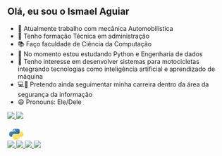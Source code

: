 ## Olá, eu sou o Ismael Aguiar

- 🔭 Atualmente trabalho com mecânica Automobilística
- 🌱 Tenho formação Técnica em administração
- 📚 Faço faculdade de Ciência da Computação
- 📝 No momento estou estudando Python e Engenharia de dados 
- 🤔 Tenho interesse em desenvolver sistemas para motocicletas integrando tecnologias como inteligência artificial e aprendizado de máquina
- 💻🔐 Pretendo ainda seguimentar minha carreira dentro da área da segurança da informação
- 😄 Pronouns: Ele/Dele
 <div>
  <a href="https://github.com/Ismael-Aguiar">
  <img height = "180em" src = "https://github-readme-stats.vercel.app/api?username=Ismael-Aguiar&show_icons=true&theme=dracula&include_all_commits=true&count_private=true" />
  <img height = "180em" src = "https://github-readme-stats.vercel.app/api/top-langs/?username=Ismael-Aguiar&layout=compact&langs_count=7&theme=dracula" />
</div>
<div style = "display: inline_block"> <br>
  <img align = "center" alt = "Rafa-Python" height = "30" width = "40" src = "https://raw.githubusercontent.com/devicons/devicon/master/icons/python/python-original.svg ">
</div>
<div> 
  <a href= "https://www.instagram.com/ismael_aguiar.dev/"> <img src = "https://img.shields.io/badge/-Instagram-%23E4405F?style=for-the- emblema & logo = instagram & logoColor = white "target ="_ blank "> </a> 
  <a href = "mailto:ismaelaguiar.adm@gmail.com"> <img src = "https://img.shields.io/badge/-Gmail-%23333?style=for-the-badge&logo=gmail&logoColor=white" target = "_ blank"> </a>
  <a href= "https://www.linkedin.com/in/ismael-aguiar-estudante"> <img src = "https://img.shields.io/badge/-LinkedIn-%230077B5? Style = for-the-badge & logo = linkedin & logoColor = white "target ="_ blank "> </a> 
  <a href= "https://www.facebook.com/paulo.roger.52438 "> <img src = "https://img.shields.io/badge/Facebook-1877F2?style=for-the-badge&logo=facebook&logoColor=white" target = "_ blank"> </a>
</div>
